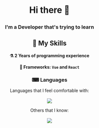 <div align="center">

  # <p> Hi there 👋 </p>

  ### <p> I'm a Developer that's trying to learn </p>

  ## 🔨 My Skills
  #### ⚗ 2 Years of programming experience
  #### 🧰 Frameworks: `Vue` and `React`

  ### ⌨ Languages
   Languages that I feel comfortable with: <br> <br>
  <img src="https://skillicons.dev/icons?i=cpp,cs,html,css&theme=light">

   Others that I know: <br> <br>
  <img src="https://skillicons.dev/icons?i=py&theme=dark">
  
</div>
